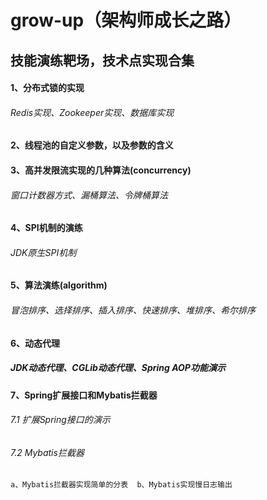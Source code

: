 # grow-up（架构师成长之路）
## 技能演练靶场，技术点实现合集
#### 1、分布式锁的实现
###### Redis实现、Zookeeper实现、数据库实现
#### 2、线程池的自定义参数，以及参数的含义
#### 3、高并发限流实现的几种算法(concurrency)
###### 窗口计数器方式、漏桶算法、令牌桶算法
#### 4、SPI机制的演练
###### JDK原生SPI机制
#### 5、算法演练(algorithm)
###### 冒泡排序、选择排序、插入排序、快速排序、堆排序、希尔排序
#### 6、动态代理
##### JDK动态代理、CGLib动态代理、Spring AOP功能演示
#### 7、Spring扩展接口和Mybatis拦截器
###### 7.1 扩展Spring接口的演示
###### 7.2 Mybatis拦截器
`a、Mybatis拦截器实现简单的分表  b、Mybatis实现慢日志输出 `
